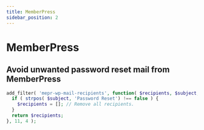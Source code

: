 ```yaml
---
title: MemberPress
sidebar_position: 2
---
```


# MemberPress

## Avoid unwanted password reset mail from MemberPress

```php
add_filter( 'mepr-wp-mail-recipients', function( $recipients, $subject, $message, $headers ) {
  if ( strpos( $subject, 'Password Reset') !== false ) {
    $recipients = []; // Remove all recipients.
  }
  return $recipients;
}, 11, 4 );
```